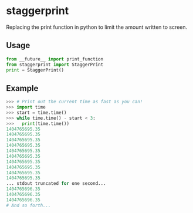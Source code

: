 staggerprint
============

Replacing the print function in python to limit the amount written to screen.


Usage
-----

```python
from __future__ import print_function
from staggerprint import StaggerPrint
print = StaggerPrint()
```

Example
-------
``` python
>>> # Print out the current time as fast as you can!
>>> import time
>>> start = time.time()
>>> while time.time() - start < 3:
>>>   print(time.time())
1404765695.35
1404765695.35
1404765695.35
1404765695.35
1404765695.35
1404765695.35
1404765695.35
1404765695.35
1404765695.35
1404765695.35
... stdout truncated for one second...
1404765696.35
1404765696.35
1404765696.35
# And so forth...
```
